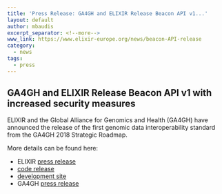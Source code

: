 ```yaml
---
title: 'Press Release: GA4GH and ELIXIR Release Beacon API v1...'
layout: default
author: mbaudis
excerpt_separator: <!--more-->
www_link: https://www.elixir-europe.org/news/beacon-API-release
category:
  - news
tags:
  - press
---
```


## GA4GH and ELIXIR Release Beacon API v1 with increased security measures

ELIXIR and the Global Alliance for Genomics and Health (GA4GH) have announced the release of the first genomic data interoperability standard from the GA4GH 2018 Strategic Roadmap.

<!--more-->

More details can be found here:

* ELIXIR [press release](https://www.elixir-europe.org/news/beacon-API-release)
* [code release](https://github.com/ga4gh-beacon/specification/releases/tag/v1.0.0)
* [development site](https://github.com/ga4gh-beacon/specification)
* GA4GH [press release](https://ga4gh.edit.sanger.ac.uk/news/ga4gh-and-elixir-release-beacon-api-v1-with-increased-security-measures/)
